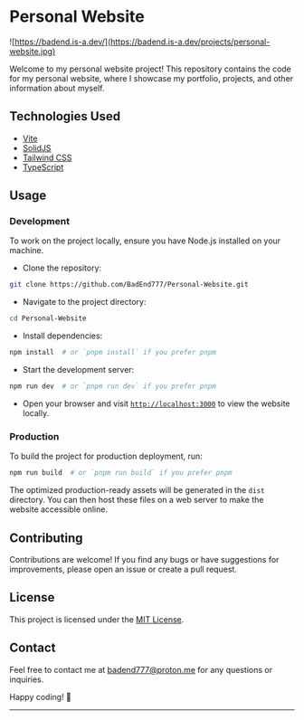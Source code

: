 # Personal Website

![https://badend.is-a.dev/](https://badend.is-a.dev/projects/personal-website.jpg)

Welcome to my personal website project! This repository contains the code for my personal website, where I showcase my portfolio, projects, and other information about myself.

## Technologies Used

- [Vite](https://vitejs.dev/)
- [SolidJS](https://solidjs.com/)
- [Tailwind CSS](https://tailwindcss.com/)
- [TypeScript](https://www.typescriptlang.org/)

## Usage

### Development

To work on the project locally, ensure you have Node.js installed on your machine.

- Clone the repository:

```bash
git clone https://github.com/BadEnd777/Personal-Website.git
```

- Navigate to the project directory:

```bash
cd Personal-Website
```

- Install dependencies:

```bash
npm install  # or `pnpm install` if you prefer pnpm
```

- Start the development server:

```bash
npm run dev  # or `pnpm run dev` if you prefer pnpm
```

- Open your browser and visit [`http://localhost:3000`](http://localhost:3000) to view the website locally.

### Production

To build the project for production deployment, run:

```bash
npm run build  # or `pnpm run build` if you prefer pnpm
```

The optimized production-ready assets will be generated in the `dist` directory. You can then host these files on a web server to make the website accessible online.

## Contributing

Contributions are welcome! If you find any bugs or have suggestions for improvements, please open an issue or create a pull request.

## License

This project is licensed under the [MIT License](LICENSE).

## Contact

Feel free to contact me at [badend777@proton.me](mailto:badend777@proton.me) for any questions or inquiries.

Happy coding! 🚀

---
